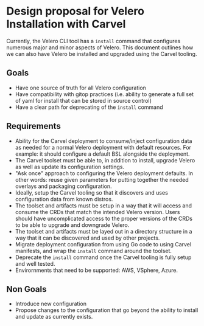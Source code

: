 # Design proposal for Velero Installation with Carvel

Currently, the Velero CLI tool has a `install` command that configures numerous major and minor aspects of Velero. This document outlines how we can also have Velero be installed and upgraded using the Carvel tooling.


## Goals
- Have one source of truth for all Velero configuration
- Have compatibility with gitop practices (i.e. ability to generate a full set of yaml for install that can be stored in source control)
- Have a clear path for deprecating of the `install` command

## Requirements
- Ability for the Carvel deployment to consume/inject configuration data as needed for a normal Velero deployment with default resources. For example: it should configure a default BSL alongside the deployment.
- The Carvel toolset must be able to, in addition to install, upgrade Velero as well as update its configuration settings.
- "Ask once" approach to configuring the Velero deployment defaults. In other words: reuse given parameters for putting together the needed overlays and packaging configuration.
- Ideally, setup the Carvel tooling so that it discovers and uses configuration data from known distros.
- The toolset and artifacts must be setup in a way that it will access and consume the CRDs that match the intended Velero version. Users should have uncomplicated access to the proper versions of the CRDs to be able to upgrade and downgrade Velero.
- The toolset and artifacts must be layed out in a directory structure in a way that it can be discovered and used by other projects.
- Migrate deployment configuration from using Go code to using Carvel manifests, and wrap the `install` command around the toolset.
- Deprecate the `install` command once the Carvel tooling is fully setup and well tested.
- Envirornments that need to be supported: AWS, VSphere, Azure.

## Non Goals
- Introduce new configuration
- Propose changes to the configuration that go beyond the ability to install and update as currently exists.